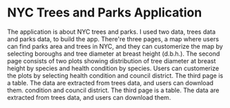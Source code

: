 # NYC Trees and Parks Application


The application is about NYC trees and parks. I used two data, trees data and parks data, to build the app.
There're three pages, a map where users can find parks area and trees in NYC, and they can customerize the map by selecting boroughs and tree diameter at breast height (d.b.h.). The second page consists of two plots showing distribution of tree diameter at breast height by species and health condition by species. Users can customerize the plots by selecting health condition and council district. The third page is a table. The data are extracted from trees data, and users can download them.
condition and council district. The third page is a table. The data are extracted from trees data, and users can download them.
